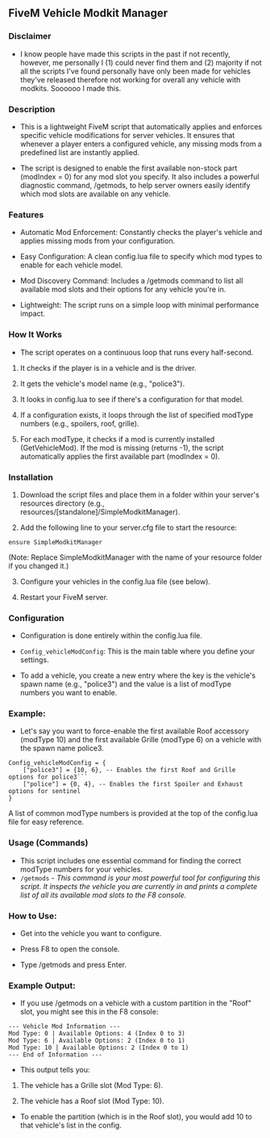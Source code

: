 ## FiveM Vehicle Modkit Manager

### Disclaimer
- I know people have made this scripts in the past if not recently, however, me personally I (1) could never find them and (2) majority if not all the scripts I've found personally have only been made for vehicles they've released therefore not working for overall any vehicle with modkits. Soooooo I made this. 

### Description
- This is a lightweight FiveM script that automatically applies and enforces specific vehicle modifications for server vehicles. It ensures that whenever a player enters a configured vehicle, any missing mods from a predefined list are instantly applied.

- The script is designed to enable the first available non-stock part (modIndex = 0) for any mod slot you specify. It also includes a powerful diagnostic command, /getmods, to help server owners easily identify which mod slots are available on any vehicle.

### Features
- Automatic Mod Enforcement: Constantly checks the player's vehicle and applies missing mods from your configuration.

- Easy Configuration: A clean config.lua file to specify which mod types to enable for each vehicle model.

- Mod Discovery Command: Includes a /getmods command to list all available mod slots and their options for any vehicle you're in.

- Lightweight: The script runs on a simple loop with minimal performance impact.

### How It Works
- The script operates on a continuous loop that runs every half-second.

1. It checks if the player is in a vehicle and is the driver.

2. It gets the vehicle's model name (e.g., "police3").

3. It looks in config.lua to see if there's a configuration for that model.

4. If a configuration exists, it loops through the list of specified modType numbers (e.g., spoilers, roof, grille).

5. For each modType, it checks if a mod is currently installed (GetVehicleMod). If the mod is missing (returns -1), the script automatically applies the first available part (modIndex = 0).

### Installation
1. Download the script files and place them in a folder within your server's resources directory (e.g., resources/[standalone]/SimpleModkitManager).

2. Add the following line to your server.cfg file to start the resource:

```
ensure SimpleModkitManager
```

(Note: Replace SimpleModkitManager with the name of your resource folder if you changed it.)

3. Configure your vehicles in the config.lua file (see below).

4. Restart your FiveM server.

### Configuration
- Configuration is done entirely within the config.lua file.

- ``Config_vehicleModConfig``: This is the main table where you define your settings.

- To add a vehicle, you create a new entry where the key is the vehicle's spawn name (e.g., "police3") and the value is a list of modType numbers you want to enable.

### Example:
- Let's say you want to force-enable the first available Roof accessory (modType 10) and the first available Grille (modType 6) on a vehicle with the spawn name police3.
```
Config_vehicleModConfig = {
    ["police3"] = {10, 6}, -- Enables the first Roof and Grille options for police3```
    ["police"] = {0, 4}, -- Enables the first Spoiler and Exhaust options for sentinel
}
```
A list of common modType numbers is provided at the top of the config.lua file for easy reference.

### Usage (Commands)
- This script includes one essential command for finding the correct modType numbers for your vehicles.
- ``/getmods`` - *This command is your most powerful tool for configuring this script. It inspects the vehicle you are currently in and prints a complete list of all its available mod slots to the F8 console.*

### How to Use:

- Get into the vehicle you want to configure.

- Press F8 to open the console.

- Type /getmods and press Enter.

### Example Output:
- If you use /getmods on a vehicle with a custom partition in the "Roof" slot, you might see this in the F8 console:
```
--- Vehicle Mod Information ---
Mod Type: 0 | Available Options: 4 (Index 0 to 3)
Mod Type: 6 | Available Options: 2 (Index 0 to 1)
Mod Type: 10 | Available Options: 2 (Index 0 to 1)
--- End of Information ---
```
- This output tells you:

1. The vehicle has a Grille slot (Mod Type: 6).

2. The vehicle has a Roof slot (Mod Type: 10).

- To enable the partition (which is in the Roof slot), you would add 10 to that vehicle's list in the config.
